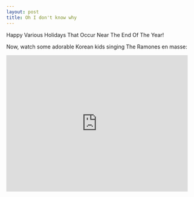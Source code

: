 ```yaml
---
layout: post
title: Oh I don't know why
---
```

Happy Various Holidays That Occur Near The End Of The Year!

Now, watch some adorable Korean kids singing The Ramones en masse:

<iframe width="480" height="360" src="http://www.youtube.com/embed/sVJfErLlyLI" frameborder="0" allowfullscreen></iframe>
